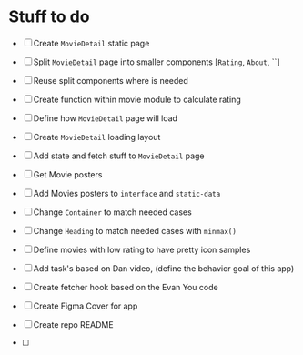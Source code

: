 # Stuff to do

- [ ] Create `MovieDetail` static page
- [ ] Split `MovieDetail` page into smaller components [`Rating`, `About`, ``]
- [ ] Reuse split components where is needed
- [ ] Create function within movie module to calculate rating

- [ ] Define how `MovieDetail` page will load
- [ ] Create `MovieDetail` loading layout
- [ ] Add state and fetch stuff to `MovieDetail` page
- [ ] Get Movie posters
- [ ] Add Movies posters to `interface` and `static-data`

- [ ] Change `Container` to match needed cases
- [ ] Change `Heading` to match needed cases with `minmax()`

- [ ] Define movies with low rating to have pretty icon samples
- [ ] Add task's based on Dan video, (define the behavior goal of this app)
- [ ] Create fetcher hook based on the Evan You code
- [ ] Create Figma Cover for app
- [ ] Create repo README
- [ ]
